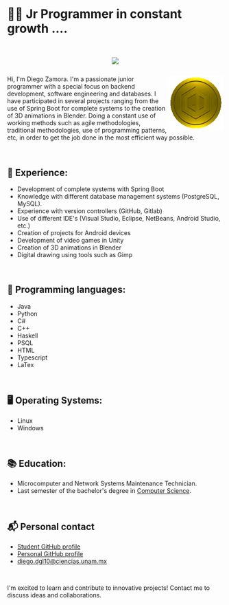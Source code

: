 # 👨‍💻 Jr Programmer in constant growth ....

<h1 align="center">
  <a href="https://git.io/typing-svg">
    <img src="https://readme-typing-svg.herokuapp.com/?lines=🎮+Press+Start+to+Program;&center=true&size=25">
  </a>
</h1>

<img align="right" width="128" height="128" src="res/Logo.gif">

Hi, I'm Diego Zamora. I'm a passionate junior programmer with a special focus on backend development, software engineering and databases. I have participated in several projects ranging from the use of Spring Boot for complete systems to the creation of 3D animations in Blender. Doing a constant use of working methods such as agile methodologies, traditional methodologies, use of programming patterns, etc, in order to get the job done in the most efficient way possible.

<br>

## 🚀 Experience:

- Development of complete systems with Spring Boot
- Knowledge with different database management systems (PostgreSQL, MySQL).
- Experience with version controllers (GitHub, Gitlab)
- Use of different IDE's (Visual Studio, Eclipse, NetBeans, Android Studio, etc.)
- Creation of projects for Android devices
- Development of video games in Unity
- Creation of 3D animations in Blender
- Digital drawing using tools such as Gimp

<br>

## 🎯 Programming languages:
- Java
- Python
- C# 
- C++
- Haskell
- PSQL
- HTML
- Typescript
- LaTex

<br>

## 🖥️ Operating Systems:
- Linux
- Windows

<br>

## 📚 Education:
- Microcomputer and Network Systems Maintenance Technician.
- Last semester of the bachelor's degree in [Computer Science](https://www.fciencias.unam.mx/estudiar-en-ciencias/estudios/licenciaturas/ccomputacion).

<br>

## 📬 Personal contact
- [Student GitHub profile](https://github.com/diegodgl10)
- [Personal GitHub profile](https://github.com/diegoZdgl10)
- <diego.dgl10@ciencias.unam.mx>

<br>

I'm excited to learn and contribute to innovative projects! Contact me to discuss ideas and collaborations.
